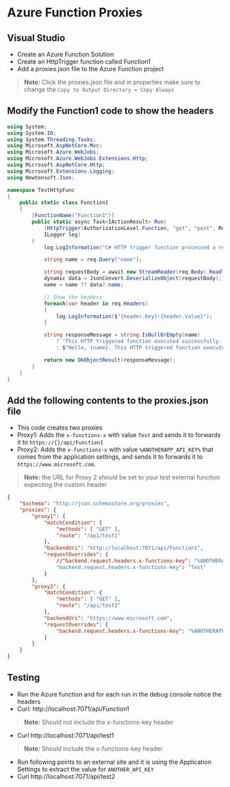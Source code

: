 # Azure Function Proxies


## Visual Studio

- Create an Azure Function Solution
- Create an HttpTrigger function called Function1
- Add a proxies.json file to the Azure Function project
> **Note:** Click the proxies.json file and in properties make sure to change the ```Copy to Output Directory = Copy Always```

## Modify the Function1 code to show the headers

```c#
using System;
using System.IO;
using System.Threading.Tasks;
using Microsoft.AspNetCore.Mvc;
using Microsoft.Azure.WebJobs;
using Microsoft.Azure.WebJobs.Extensions.Http;
using Microsoft.AspNetCore.Http;
using Microsoft.Extensions.Logging;
using Newtonsoft.Json;

namespace TestHttpFunc
{
    public static class Function1
    {
        [FunctionName("Function1")]
        public static async Task<IActionResult> Run(
            [HttpTrigger(AuthorizationLevel.Function, "get", "post", Route = null)] HttpRequest req,
            ILogger log)
        {
            log.LogInformation("C# HTTP trigger function processed a request.");

            string name = req.Query["name"];

            string requestBody = await new StreamReader(req.Body).ReadToEndAsync();
            dynamic data = JsonConvert.DeserializeObject(requestBody);
            name = name ?? data?.name;

            // Show the headers
            foreach(var header in req.Headers)
            {
                log.LogInformation($"{header.Key}:{header.Value}");
            }

            string responseMessage = string.IsNullOrEmpty(name)
                ? "This HTTP triggered function executed successfully. Pass a name in the query string or in the request body for a personalized response."
                : $"Hello, {name}. This HTTP triggered function executed successfully.";

            return new OkObjectResult(responseMessage);
        }
    }
}
```

## Add the following contents to the proxies.json file

- This code creates two proxies
- Proxy1: Adds the ```x-functions-x``` with value ```Test``` and sends it to forwards it to ```https://{}/api/Function1```
- Proxy2: Adds the ```x-functions-x``` with value ```%ANOTHERAPP_API_KEY%``` that comes from the application settings, and sends it to forwards it to ```https://www.microsoft.com```.
> **Note:** the URL for Proxy 2 should be set to your test external function expecting the custom header

```json
{
	"$schema": "http://json.schemastore.org/proxies",
	"proxies": {
		"proxy1": {
			"matchCondition": {
				"methods": [ "GET" ],
				"route": "/api/test1"
			},
			"backendUri": "http://localhost:7071/api/Function1",
			"requestOverrides": {
				//"backend.request.headers.x-functions-key": "%ANOTHERAPP_API_KEY%"
				"backend.request.headers.x-functions-key": "Test"
			}
		},
		"proxy2": {
			"matchCondition": {
				"methods": [ "GET" ],
				"route": "/api/test2"
			},
			"backendUri": "https://www.microsoft.com",
			"requestOverrides": {
				"backend.request.headers.x-functions-key": "%ANOTHERAPP_API_KEY%"				
			}
		}
	}
}
```

## Testing

- Run the Azure function and for each run in the debug console notice the headers
- Curl: http://localhost:7071/api/Function1 
> **Note:** Should not include the x-functions-key header
- Curl http://localhost:7071/api/test1 
> **Note:** Should include the x-functions-key header

- Run following points to an external site and it is using the Application Settings to extract the value for ```ANOTHER_API_KEY```
- Curl http://localhost:7071/api/test2
